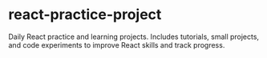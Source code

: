 # react-practice-project
Daily React practice and learning projects. Includes tutorials, small projects, and code experiments to improve React skills and track progress.
